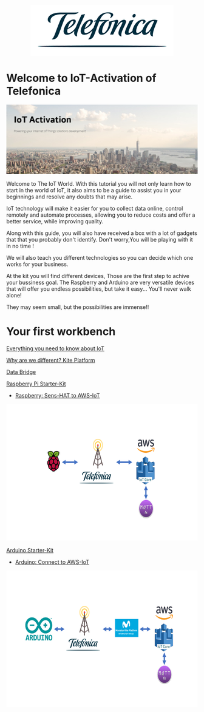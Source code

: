 <p align="center">
      <img  title="Telefonica" src="tutorials/pictures/miscellaneous/Telefonica_logo.png">
</p>

# Welcome to IoT-Activation of Telefonica

![pic](tutorials/pictures/miscellaneous/IOT_Activation.png)

Welcome to The IoT World. 
With this tutorial you will not only learn how to start in the world of IoT, 
it also aims to be a guide to assist you in your beginnings and resolve any doubts that may arise.

IoT technology will make it easier for you to collect data online, control remotely and automate processes, 
allowing you to reduce costs and offer a better service, while improving quality.

Along with this guide, you will also have received a box with a lot of gadgets that that you probably don't identify. 
Don't worry,You will be playing with it in no time !

We will also teach you different technologies so you can decide which one works for your business.

At the kit you will find different devices, Those are the first step to achive your bussiness goal. 
The Raspberry and Arduino are very versatile devices that will offer you endless possibilities, 
but take it easy... You'll never walk alone!

They may seem small, but the possibilities are immense!!


# Your first workbench

[Everything you need to know about IoT](tutorials/README.md)

[Why are we different? Kite Platform](tutorials/Movistar_Kite_Platform.md)

[Data Bridge](tutorials/Bridge_UDP.md)

[Raspberry Pi Starter-Kit](tutorials/RaspberryPi_StarterKit.md)
- [Raspberry: Sens-HAT to AWS-IoT](tutorials/RaspberryPi_HAT.md)
<p align="center">
	<a href="tutorials/RaspberryPi_HAT.md" lign="center">
		<img src="tutorials/pictures/schematics/overview_rasp_AWS.png"
		width="640" height="360">	 	 
	</a>
</p>

[Arduino Starter-Kit](tutorials/Arduino_StarterKit.md)
- [Arduino: Connect to AWS-IoT](tutorials/Arduino_AWS.md)
<p align="center">
	<a href="tutorials/Arduino_AWS.md" lign="center">
		<img src="tutorials/pictures/schematics/overview_arduino_AWS.png"
		width="640" height="360">	 
	</a>
</p>

